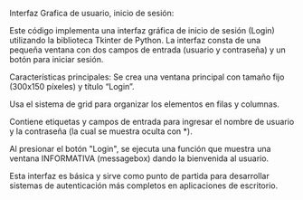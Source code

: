 Interfaz Grafica de usuario, inicio de sesión:

Este código implementa una interfaz gráfica de inicio de sesión (Login) utilizando la biblioteca Tkinter de Python. La interfaz consta de una pequeña ventana con dos campos de entrada (usuario y contraseña) y un botón para iniciar sesión.

Características principales:
Se crea una ventana principal con tamaño fijo (300x150 píxeles) y título “Login”.

Usa el sistema de grid para organizar los elementos en filas y columnas.

Contiene etiquetas y campos de entrada para ingresar el nombre de usuario y la contraseña (la cual se muestra oculta con *).

Al presionar el botón "Login", se ejecuta una función que muestra una ventana INFORMATIVA (messagebox) dando la bienvenida al usuario.

Esta interfaz es básica y sirve como punto de partida para desarrollar sistemas de autenticación más completos en aplicaciones de escritorio.

